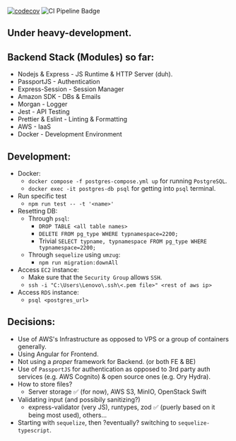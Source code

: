 [![codecov](https://codecov.io/gh/G0maa/my-school-server/branch/master/graph/badge.svg?token=BYFKO436TX)](https://codecov.io/gh/G0maa/my-school-server)
![CI Pipeline Badge](https://github.com/g0maa/my-school-server/actions/workflows/ci.yml/badge.svg)

## Under heavy-development.

## Backend Stack (Modules) so far:

- Nodejs & Express - JS Runtime & HTTP Server (duh).
- PassportJS - Authentication
- Express-Session - Session Manager
- Amazon SDK - DBs & Emails
- Morgan - Logger
- Jest - API Testing
- Prettier & Eslint - Linting & Formatting
- AWS - IaaS
- Docker - Development Environment

## Development:

- Docker:
  - `docker compose -f postgres-compose.yml up` for running `PostgreSQL`.
  - `docker exec -it postgres-db psql` for getting into `psql` terminal.
- Run specific test
  - `npm run test -- -t '<name>'`
- Resetting DB:
  - Through `psql`:
    - `DROP TABLE <all table names>`
    - `DELETE FROM pg_type WHERE typnamespace=2200;`
    - Trivial `SELECT typname, typnamespace FROM pg_type WHERE typnamespace=2200;`
  - Through `sequelize` using `umzug`:
    - `npm run migration:downAll`
- Access `EC2` instance:
  - Make sure that the `Security Group` allows `SSH`.
  - `ssh -i "C:\Users\Lenovo\.ssh\<.pem file>" <rest of aws ip>`
- Access `RDS` instance:
  - `psql <postgres_url>`

## Decisions:

- Use of AWS's Infrastructure as opposed to VPS or a group of containers generally.
- Using Angular for Frontend.
- Not using a _proper_ framework for Backend. (or both FE & BE)
- Use of `PassportJS` for authentication as opposed to 3rd party auth services (e.g. AWS Cognito) & open source ones (e.g. Ory Hydra).
- How to store files?
  - Server storage ✅ (for now), AWS S3, MinIO, OpenStack Swift
- Validating input (and possibily sanitizing?)
  - express-validator (very JS), runtypes, zod ✅ (puerly based on it being most used), others...
- Starting with `sequelize`, then ?eventually? switching to `sequelize-typescript`.
